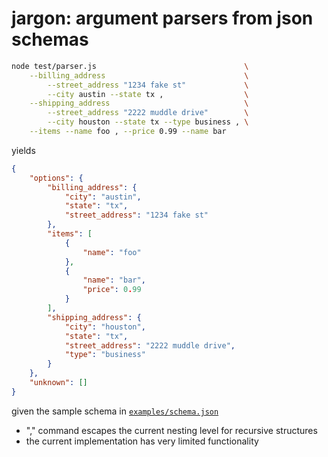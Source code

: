 # jargon: argument parsers from json schemas
```bash
node test/parser.js                                 \
    --billing_address                               \
        --street_address "1234 fake st"             \
        --city austin --state tx ,                  \
    --shipping_address                              \
        --street_address "2222 muddle drive"        \
        --city houston --state tx --type business , \
    --items --name foo , --price 0.99 --name bar
```
yields
```json
{
    "options": {
        "billing_address": {
            "city": "austin",
            "state": "tx",
            "street_address": "1234 fake st"
        },
        "items": [
            {
                "name": "foo"
            },
            {
                "name": "bar",
                "price": 0.99
            }
        ],
        "shipping_address": {
            "city": "houston",
            "state": "tx",
            "street_address": "2222 muddle drive",
            "type": "business"
        }
    },
    "unknown": []
}
```
given the sample schema in [`examples/schema.json`](example/schema.json)


* "," command escapes the current nesting level for recursive structures
* the current implementation has very limited functionality
